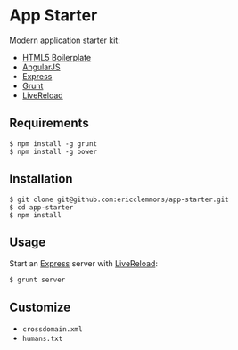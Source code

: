 App Starter
===========

Modern application starter kit:

* [HTML5 Boilerplate][1]
* [AngularJS][2]
* [Express][3]
* [Grunt][4]
* [LiveReload][5]


Requirements
------------

    $ npm install -g grunt
    $ npm install -g bower


Installation
------------

    $ git clone git@github.com:ericclemmons/app-starter.git
    $ cd app-starter
    $ npm install


Usage
-----

Start an [Express][3] server with [LiveReload][5]:

    $ grunt server


Customize
---------

- `crossdomain.xml`
- `humans.txt`


[1]: http://html5boilerplate.com/
[2]: http://angularjs.org/
[3]: http://expressjs.com/
[4]: http://gruntjs.com/
[5]: http://livereload.com/
